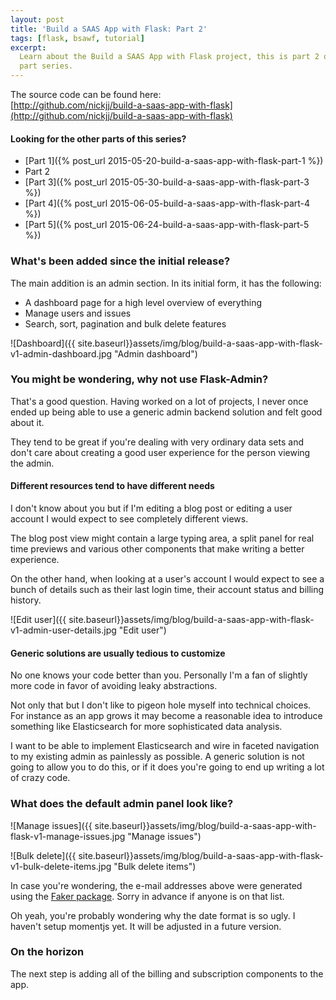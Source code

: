 ```yaml
---
layout: post
title: 'Build a SAAS App with Flask: Part 2'
tags: [flask, bsawf, tutorial]
excerpt:
  Learn about the Build a SAAS App with Flask project, this is part 2 of a 5
  part series.
---
```


The source code can be found here:  
[http://github.com/nickjj/build-a-saas-app-with-flask](http://github.com/nickjj/build-a-saas-app-with-flask)

#### Looking for the other parts of this series?

- [Part 1]({% post_url 2015-05-20-build-a-saas-app-with-flask-part-1 %})
- Part 2
- [Part 3]({% post_url 2015-05-30-build-a-saas-app-with-flask-part-3 %})
- [Part 4]({% post_url 2015-06-05-build-a-saas-app-with-flask-part-4 %})
- [Part 5]({% post_url 2015-06-24-build-a-saas-app-with-flask-part-5 %})

### What's been added since the initial release?

The main addition is an admin section. In its initial form, it has the following:

- A dashboard page for a high level overview of everything
- Manage users and issues
- Search, sort, pagination and bulk delete features

![Dashboard]({{ site.baseurl}}assets/img/blog/build-a-saas-app-with-flask-v1-admin-dashboard.jpg "Admin dashboard")

### You might be wondering, why not use Flask-Admin?

That's a good question. Having worked on a lot of projects, I never once ended
up being able to use a generic admin backend solution and felt good about it.

They tend to be great if you're dealing with very ordinary data sets and don't
care about creating a good user experience for the person viewing the admin.

#### Different resources tend to have different needs

I don't know about you but if I'm editing a blog post or editing a user account
I would expect to see completely different views.

The blog post view might contain a large typing area, a split panel for real
time previews and various other components that make writing a better experience.

On the other hand, when looking at a user's account I would expect to see a bunch
of details such as their last login time, their account status and billing history.

![Edit user]({{ site.baseurl}}assets/img/blog/build-a-saas-app-with-flask-v1-admin-user-details.jpg "Edit user")

#### Generic solutions are usually tedious to customize

No one knows your code better than you. Personally I'm a fan of slightly more
code in favor of avoiding leaky abstractions.

Not only that but I don't like to pigeon hole myself into technical choices. For
instance as an app grows it may become a reasonable idea to introduce something
like Elasticsearch for more sophisticated data analysis.

I want to be able to implement Elasticsearch and wire in faceted navigation to
my existing admin as painlessly as possible. A generic solution is not going to
allow you to do this, or if it does you're going to end up writing a lot of
crazy code.

### What does the default admin panel look like?

![Manage issues]({{ site.baseurl}}assets/img/blog/build-a-saas-app-with-flask-v1-manage-issues.jpg "Manage issues")

![Bulk delete]({{ site.baseurl}}assets/img/blog/build-a-saas-app-with-flask-v1-bulk-delete-items.jpg "Bulk delete items")

In case you're wondering, the e-mail addresses above were generated using the
[Faker package](https://github.com/joke2k/faker). Sorry in advance if anyone is
on that list.

Oh yeah, you're probably wondering why the date format is so ugly. I haven't
setup momentjs yet. It will be adjusted in a future version.

### On the horizon

The next step is adding all of the billing and subscription components to the app.
